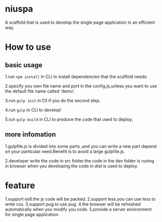 # niuspa

A scaffold that is used to develop the single page application in an efficient way.

# How to use

## basic usage

1.run `npm install` in CLI to install dependencies that the scaffold needs.

2.specify you own file name and port in the config.js,unless you want to use the default file name called 'demo'.

3.run `gulp init` in ClI if you do the second step.

4.run `gulp` in CLI to develop!

5.run `gulp build` in CLI to produce the code that used to deploy.

## more infomation

1.gulpfile.js is divided into some parts ,and you can write a new part depend on your particular need.Benefit is to avoid a large gulpfile.js.

2.developer write the code in src folder.the code in the dev folder is runing in browser when you developing.the code in dist is used to deploy.

# feature

1.support es6.the js code will be packed.
2.support less.you can use less to write css.
3.support pug.to use pug.
4.the browser will be refreshed automatically when you modify you code.
5.provide a server environment for single page application.
